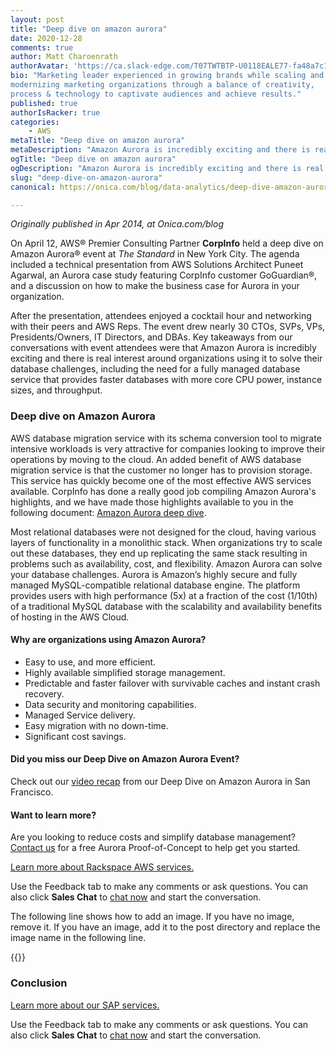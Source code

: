 ```yaml
---
layout: post
title: "Deep dive on amazon aurora"
date: 2020-12-28
comments: true
author: Matt Charoenrath
authorAvatar: 'https://ca.slack-edge.com/T07TWTBTP-U0118EALE77-fa48a7c11b02-72'
bio: "Marketing leader experienced in growing brands while scaling and 
modernizing marketing organizations through a balance of creativity, 
process & technology to captivate audiences and achieve results."
published: true
authorIsRacker: true
categories:
    - AWS
metaTitle: "Deep dive on amazon aurora"
metaDescription: "Amazon Aurora is incredibly exciting and there is real interest around organizations using it to solve their database challenges."
ogTitle: "Deep dive on amazon aurora"
ogDescription: "Amazon Aurora is incredibly exciting and there is real interest around organizations using it to solve their database challenges."
slug: "deep-dive-on-amazon-aurora"
canonical: https://onica.com/blog/data-analytics/deep-dive-amazon-aurora/

---
```


*Originally published in Apr 2014, at Onica.com/blog*

On April 12, AWS&reg; Premier Consulting Partner **CorpInfo** held a deep dive on Amazon Aurora&reg; event at *The Standard* in New York City. The agenda included a technical presentation from AWS Solutions Architect Puneet Agarwal, an Aurora case study featuring CorpInfo customer GoGuardian&reg;, and a discussion on how to make the business case for Aurora in your organization. 

<!--more-->

After the presentation, attendees enjoyed a cocktail hour and networking with their peers and AWS Reps. The event drew nearly 30 CTOs, SVPs, VPs, Presidents/Owners, IT Directors, and DBAs. Key takeaways from our conversations with event attendees were that Amazon Aurora is incredibly exciting and there is real interest around organizations using it to solve their database challenges, including the need for a fully managed database service that provides faster databases with more core CPU power, instance sizes, and throughput. 

### Deep dive on Amazon Aurora

AWS database migration service with its schema conversion tool to migrate intensive workloads is very attractive for companies looking to improve their operations by moving to the cloud. An added benefit of AWS database migration service is that the customer no longer has to provision storage. This service has quickly become one of the most effective AWS services available. CorpInfo has done a really good job compiling Amazon Aurora's highlights, and we have made those highlights available to you in the following document: [Amazon Aurora deep dive](https://s3-us-west-1.amazonaws.com/corpinfowebsiteuploads/content/uploads/2016/04/14120846/Deep-Dive-on-Amazon-Aurora.pdf). 

Most relational databases were not designed for the cloud, having various layers of functionality in a monolithic stack. When organizations try to scale out these databases, they end up replicating the same stack resulting in problems such as availability, cost, and flexibility. Amazon Aurora can solve your database challenges. Aurora is Amazon’s highly secure and fully managed MySQL-compatible relational database engine. The platform provides users with high performance (5x) at a fraction of the cost (1/10th) of a traditional MySQL database with the scalability and availability benefits of hosting in the AWS Cloud.

#### Why are organizations using Amazon Aurora?

+ Easy to use, and more efficient.
+ Highly available simplified storage management.
+ Predictable and faster failover with survivable caches and instant crash recovery.
+ Data security and monitoring capabilities.
+ Managed Service delivery.
+ Easy migration with no down-time.
+ Significant cost savings.

#### Did you miss our Deep Dive on Amazon Aurora Event?

Check out our [video recap](https://www.youtube.com/watch?v=SRQOc29RLU0&feature=youtu.be&ab_channel=CorpInfo) from our Deep Dive on Amazon Aurora in San Francisco.

#### Want to learn more?

Are you looking to reduce costs and simplify database management? [Contact us](https://onica.com/contact/) for a free Aurora Proof-of-Concept to help get you started.

<a class="cta teal" id="cta" href="https://www.rackspace.com/cloud/aws">Learn more about Rackspace AWS services.</a>

Use the Feedback tab to make any comments or ask questions. You can also click
**Sales Chat** to [chat now](https://www.rackspace.com/) and start the conversation.










The following line shows how to add an image.  If you have no image, remove it.
If you have an image, add it to the post directory and replace the image name in the following line.

{{<img src="Picture1.png" title="" alt="">}}

### Conclusion

<a class="cta purple" id="cta" href="https://www.rackspace.com/sap">Learn more about our SAP services.</a>

Use the Feedback tab to make any comments or ask questions. You can also click
**Sales Chat** to [chat now](https://www.rackspace.com/) and start the conversation.
